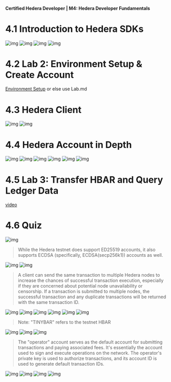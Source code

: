 #### Certified Hedera Developer | M4: Hedera Developer Fundamentals

# 4.1 Introduction to Hedera SDKs
![img](img/04.1_01.png)
![img](img/04.1_02.png)
![img](img/04.1_03.png)
![img](img/04.1_04.png)

# 4.2 Lab 2: Environment Setup & Create Account
[Environment Setup](https://docs.hedera.com/hedera/getting-started-sdk-developers/environment-setup) or else use Lab.md

# 4.3 Hedera Client
![img](img/04.3_01.png)
![img](img/04.3_02.png)

# 4.4 Hedera Account in Depth
![img](img/04.4_01.png)
![img](img/04.4_02.png)
![img](img/04.4_03.png)
![img](img/04.4_04.png)
![img](img/04.4_05.png)
![img](img/04.4_06.png)

# 4.5 Lab 3: Transfer HBAR and Query Ledger Data
[video](https://www.youtube.com/watch?v=gsmRFqsNTQQ&list=PLjyCRcs63y80w30q5EsBDOBZ_B04p1Vgc&index=3&ab_channel=Hands-onDevRel)

# 4.6 Quiz
![img](img/04.6_01.png)
> While the Hedera testnet does support ED25519 accounts, it also supports ECDSA (specifically, ECDSA(secp256k1)) accounts as well.

![img](img/04.6_02.png)
![img](img/04.6_03.png)
> A client can send the same transaction to multiple Hedera nodes to increase the chances of successful transaction execution, especially if they are concerned about potential node unavailability or censorship. If a transaction is submitted to multiple nodes, the successful transaction and any duplicate transactions will be returned with the same transaction ID. 

![img](img/04.6_04.png)
![img](img/04.6_05.png)
![img](img/04.6_06.png)
![img](img/04.6_07.png)
![img](img/04.6_08.png)
![img](img/04.6_09.png)
> Note: "TINYBAR" refers to the testnet HBAR

![img](img/04.6_10.png)
![img](img/04.6_11.png)
![img](img/04.6_12.png)
> The "operator" account serves as the default account for submitting transactions and paying associated fees. It's essentially the account used to sign and execute operations on the network. The operator's private key is used to authorize transactions, and its account ID is used to generate default transaction IDs. 

![img](img/04.6_13.png)
![img](img/04.6_14.png)
![img](img/04.6_15.png)
![img](img/04.6_16.png)